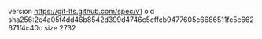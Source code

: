 version https://git-lfs.github.com/spec/v1
oid sha256:2e4a05f4dd46b8542d399d4746c5cffcb9477605e6686511fc5c662671f4c40c
size 2732
